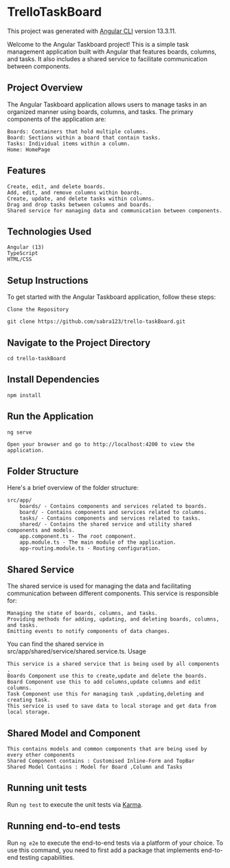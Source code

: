 # TrelloTaskBoard

This project was generated with [Angular CLI](https://github.com/angular/angular-cli) version 13.3.11.


Welcome to the Angular Taskboard project! This is a simple task management application built with Angular that features boards, columns, and tasks. It also includes a shared service to facilitate communication between components.

## Project Overview

The Angular Taskboard application allows users to manage tasks in an organized manner using boards, columns, and tasks. The primary components of the application are:

    Boards: Containers that hold multiple columns.
    Board: Sections within a board that contain tasks.
    Tasks: Individual items within a column.
    Home: HomePage

## Features

    Create, edit, and delete boards.
    Add, edit, and remove columns within boards.
    Create, update, and delete tasks within columns.
    Drag and drop tasks between columns and boards.
    Shared service for managing data and communication between components.

## Technologies Used

    Angular (13)
    TypeScript
    HTML/CSS

## Setup Instructions

To get started with the Angular Taskboard application, follow these steps:

    Clone the Repository
    
    git clone https://github.com/sabra123/trello-taskBoard.git

## Navigate to the Project Directory

    cd trello-taskBoard

## Install Dependencies

    npm install

## Run the Application

    ng serve

    Open your browser and go to http://localhost:4200 to view the application.

## Folder Structure

Here's a brief overview of the folder structure:

    src/app/
        boards/ - Contains components and services related to boards.
        board/ - Contains components and services related to columns.
        tasks/ - Contains components and services related to tasks.
        shared/ - Contains the shared service and utility shared components and models.
        app.component.ts - The root component.
        app.module.ts - The main module of the application.
        app-routing.module.ts - Routing configuration.


## Shared Service

The shared service is used for managing the data and facilitating communication between different components. This service is responsible for:

    Managing the state of boards, columns, and tasks.
    Providing methods for adding, updating, and deleting boards, columns, and tasks.
    Emitting events to notify components of data changes.

You can find the shared service in src/app/shared/service/shared.service.ts.
Usage

    This service is a shared service that is being used by all components .
    Boards Component use this to create,update and delete the boards.
    Board Component use this to add columns,update columns and edit columns.
    Task Component use this for managing task ,updating,deleting and creating task.
    This service is used to save data to local storage and get data from local storage.

## Shared Model and Component

    This contains models and common components that are being used by every other components 
    Shared Component contains : Customised Inline-Form and TopBar 
    Shared Model Contains : Model for Board ,Column and Tasks

## Running unit tests

Run `ng test` to execute the unit tests via [Karma](https://karma-runner.github.io).

## Running end-to-end tests

Run `ng e2e` to execute the end-to-end tests via a platform of your choice. To use this command, you need to first add a package that implements end-to-end testing capabilities.


